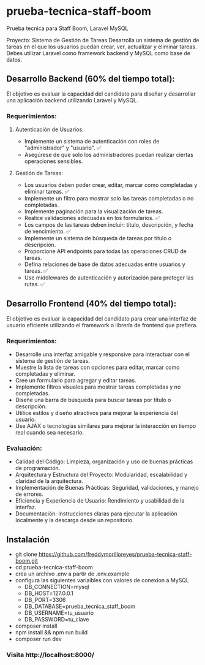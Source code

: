 # prueba-tecnica-staff-boom
Prueba tecnica para Staff Boom, Laravel MySQL


Proyecto: Sistema de Gestión de Tareas
Desarrolla un sistema de gestión de tareas en el que los usuarios puedan crear, ver,
actualizar y eliminar tareas. Debes utilizar Laravel como framework backend y MySQL
como base de datos.
## Desarrollo Backend (60% del tiempo total):
El objetivo es evaluar la capacidad del candidato para diseñar y desarrollar una
aplicación backend utilizando Laravel y MySQL.

### Requerimientos:
1. Autenticación de Usuarios:
   -  Implemente un sistema de autenticación con roles de &quot;administrador&quot; y
   &quot;usuario&quot;. ✅
   - Asegúrese de que solo los administradores puedan realizar ciertas
   operaciones sensibles.

2. Gestión de Tareas:
   - Los usuarios deben poder crear, editar, marcar como completadas y
   eliminar tareas. ✅
   - Implemente un filtro para mostrar solo las tareas completadas o no
   completadas.
   - Implemente paginación para la visualización de tareas.
   - Realice validaciones adecuadas en los formularios. ✅
   - Los campos de las tareas deben incluir: título, descripción, y fecha de
   vencimiento. ✅
   - Implemente un sistema de búsqueda de tareas por título o descripción.
   - Proporcione API endpoints para todas las operaciones CRUD de tareas.
   - Defina relaciones de base de datos adecuadas entre usuarios y tareas. ✅
   - Use middlewares de autenticación y autorización para proteger las rutas. ✅

## Desarrollo Frontend (40% del tiempo total):
El objetivo es evaluar la capacidad del candidato para crear una interfaz de usuario
eficiente utilizando el framework o librería de frontend que prefiera.
### Requerimientos:
- Desarrolle una interfaz amigable y responsive para interactuar con el sistema
de gestión de tareas.
- Muestre la lista de tareas con opciones para editar, marcar como completadas
y eliminar.
- Cree un formulario para agregar y editar tareas.
- Implemente filtros visuales para mostrar tareas completadas y no completadas.
- Diseñe una barra de búsqueda para buscar tareas por título o descripción.
- Utilice estilos y diseño atractivos para mejorar la experiencia del usuario.
- Use AJAX o tecnologías similares para mejorar la interacción en tiempo real
cuando sea necesario.
### Evaluación:
- Calidad del Código: Limpieza, organización y uso de buenas prácticas de
programación.
- Arquitectura y Estructura del Proyecto: Modularidad, escalabilidad y claridad
de la arquitectura.
- Implementación de Buenas Prácticas: Seguridad, validaciones, y manejo de
errores.
- Eficiencia y Experiencia de Usuario: Rendimiento y usabilidad de la interfaz.
- Documentación: Instrucciones claras para ejecutar la aplicación localmente y la
descarga desde un repositorio.


## Instalación

- git clone https://github.com/freddymorilloreyes/prueba-tecnica-staff-boom.git
- cd prueba-tecnica-staff-boom
- crea un archivo .env a partir de .env.example
- configura las siguientes variaibles con valores de conexion a MySQL 
    - DB_CONNECTION=mysql
    - DB_HOST=127.0.0.1
    - DB_PORT=3306
    - DB_DATABASE=prueba_tecnica_staff_boom
    - DB_USERNAME=tu_usuario
    - DB_PASSWORD=tu_clave
- composer install
- npm install && npm run build
- composer run dev

### Visita http://localhost:8000/




